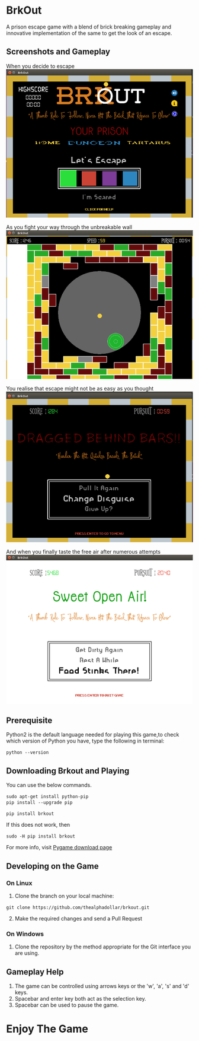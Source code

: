 # BrkOut
A prison escape game with a blend of brick breaking gameplay and innovative implementation of the same to get the look of an escape.

## Screenshots and Gameplay

When you decide to escape
![alt text](/game/assets/HomeScreen.png)

As you fight your way through the unbreakable wall
![alt text](/game/assets/MainGame.png)

You realise that escape might not be as easy as you thought
![alt text](/game/assets/LosingScreen.png)

And when you finally taste the free air after numerous attempts
![alt text](/game/assets/WinningScreen.png)

## Prerequisite

Python2 is the default language needed for playing this game,to check which version of Python you have, type the following in terminal:
```
python --version
```
## Downloading Brkout and Playing

You can use the below commands.

```
sudo apt-get install python-pip
pip install --upgrade pip
```
```
pip install brkout
```
If this does not work, then
```
sudo -H pip install brkout
```
For more info, visit [Pygame download page](http://www.pygame.org/download.shtml)

## Developing on the Game

### On Linux

1. Clone the branch on your local machine:
```
git clone https://github.com/thealphadollar/brkout.git
```
2. Make the required changes and send a Pull Request

### On Windows

1. Clone the repository by the method appropriate for the Git interface you are using.

## Gameplay Help

1. The game can be controlled using arrows keys or the 'w', 'a', 's' and 'd' keys.
2. Spacebar and enter key both act as the selection key.
3. Spacebar can be used to pause the game.

# Enjoy The Game
